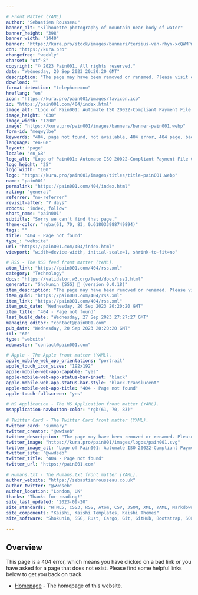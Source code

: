 ```yaml
---

# Front Matter (YAML)
author: "Sebastien Rousseau"
banner_alt: "Silhouette photography of mountain near body of water"
banner_height: "398"
banner_width: "1440"
banner: "https://kura.pro/stock/images/banners/tersius-van-rhyn-xcQWMPm9fG8.webp"
cdn: "https://kura.pro"
changefreq: "weekly"
charset: "utf-8"
copyright: "© 2023 Pain001. All rights reserved."
date: "Wednesday, 20 Sep 2023 20:20:20 GMT"
description: "The page may have been removed or renamed. Please visit our homepage for more information."
download: ""
format-detection: "telephone=no"
hreflang: "en"
icon: "https://kura.pro/pain001/images/favicon.ico"
id: "https://pain001.com/404/index.html"
image_alt: "Logo of Pain001: Automate ISO 20022-Compliant Payment File Creation"
image_height: "630"
image_width: "1200"
image: "https://kura.pro/pain001/images/banners/banner-pain001.webp"
form-id: "meqwylbe"
keywords: "404, page not found, not available, 404 error, 404 page, bad link, broken link, page does not exist, page not found, page removed"
language: "en-GB"
layout: "page"
locale: "en_GB"
logo_alt: "Logo of Pain001: Automate ISO 20022-Compliant Payment File Creation"
logo_height: "25"
logo_width: "100"
logo: "https://kura.pro/pain001/images/titles/title-pain001.webp"
name: "pain001"
permalink: "https://pain001.com/404/index.html"
rating: "general"
referrer: "no-referrer"
revisit-after: "7 days"
robots: "index, follow"
short_name: "pain001"
subtitle: "Sorry we can't find that page."
theme-color: "rgba(61, 70, 83, 0.618033988749894)"
tags: ""
title: "404 - Page not found"
type_: "website"
url: "https://pain001.com/404/index.html"
viewport: "width=device-width, initial-scale=1, shrink-to-fit=no"

# RSS - The RSS feed front matter (YAML).
atom_link: "https://pain001.com/404/rss.xml"
category: "Technology"
docs: "https://validator.w3.org/feed/docs/rss2.html"
generator: "Shokunin (SSG) 🦀 (version 0.0.18)"
item_description: "The page may have been removed or renamed. Please visit our homepage for more information."
item_guid: "https://pain001.com/404/rss.xml"
item_link: "https://pain001.com/404/rss.xml"
item_pub_date: "Wednesday, 20 Sep 2023 20:20:20 GMT"
item_title: "404 - Page not found"
last_build_date: "Wednesday, 27 Sep 2023 27:27:27 GMT"
managing_editor: "contact@pain001.com"
pub_date: "Wednesday, 20 Sep 2023 20:20:20 GMT"
ttl: "60"
type: "website"
webmaster: "contact@pain001.com"

# Apple - The Apple front matter (YAML).
apple_mobile_web_app_orientations: "portrait"
apple_touch_icon_sizes: "192x192"
apple-mobile-web-app-capable: "yes"
apple-mobile-web-app-status-bar-inset: "black"
apple-mobile-web-app-status-bar-style: "black-translucent"
apple-mobile-web-app-title: "404 - Page not found"
apple-touch-fullscreen: "yes"

# MS Application - The MS Application front matter (YAML).
msapplication-navbutton-color: "rgb(61, 70, 83)"

# Twitter Card - The Twitter Card front matter (YAML).
twitter_card: "summary"
twitter_creator: "@wwdseb"
twitter_description: "The page may have been removed or renamed. Please visit our homepage for more information."
twitter_image: "https://kura.pro/pain001/images/logos/pain001.svg"
twitter_image_alt: "Logo of Pain001: Automate ISO 20022-Compliant Payment File Creation"
twitter_site: "@wwdseb"
twitter_title: "404 - Page not found"
twitter_url: "https://pain001.com"

# Humans.txt - The Humans.txt front matter (YAML).
author_website: "https://sebastienrousseau.co.uk"
author_twitter: "@wwdseb"
author_location: "London, UK"
thanks: "Thanks for reading!"
site_last_updated: "2023-09-20"
site_standards: "HTML5, CSS3, RSS, Atom, CSV, JSON, XML, YAML, Markdown, TOML, SQLite"
site_components: "Kaishi, Kaishi Templates, Kaishi Themes"
site_software: "Shokunin, SSG, Rust, Cargo, Git, GitHub, Bootstrap, SQLite, VS Code"

---
```


## Overview

This page is a 404 error, which means you have clicked on a bad link or you have asked for a page that does not exist. Please find some helpful links below to get you back on track.

- [Homepage](/) - The homepage of this website.
